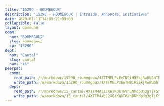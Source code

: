 ```yaml
---
title: "15290 - ROUMEGOUX"
description: "15290 - ROUMEGOUX | Entraide, Annonces, Initiatives"
date: 2020-01-11T14:09:21+09:00
collapsible: false
layout: commune
comm:
  nom: "ROUMEGOUX"
  slug: roumegoux
  cp: "15290"
dept:
  nom: "Cantal"
  slug: cantal
  num: "15"
peerpad:
  comm:
    read_path: /r/markdown/15290_roumegoux/4XTTMELPzEeTN9iH5SkjRw8UShTDsfQRWEymLjTi85sDSViZA
    write_path: /w/markdown/15290_roumegoux/4XTTMELPzEeTN9iH5SkjRw8UShTDsfQRWEymLjTi85sDSViZA-K3TgUwhdhiCB1LazgXXQX55UxRfsYV2ThuRUCDLxkzuSkBnBaqDrpNig1UTZP7uWysavanwuWcopVUTpDt8ca8Byu6M5G7nQJWVDUfi4xmREQjNEMpNMiQYnTgYjKtzDhGdxdtsn
  dept:
    read_path: /r/markdown/15_cantal/4XTTM4AbJ2X6iKQkT6VnBNhdpUq3gTjF5xvzeLXgyMbip7oZi
    write_path: /w/markdown/15_cantal/4XTTM4AbJ2X6iKQkT6VnBNhdpUq3gTjF5xvzeLXgyMbip7oZi-K3TgUzLxcVoV3Spfk4WRRT7ns4FZHP5DRn3T5Xt1HAMNkCgdMWpswwmyZFy1f4TzqjHqM6bwRLmH4WDVWsNZdM34scPnnmiNG41mKcAmEspoSpDYQr7FHqoFAfy15CJrkSEmsoqS
---
```


